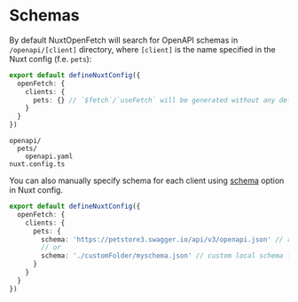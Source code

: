 # Schemas

By default NuxtOpenFetch will search for OpenAPI schemas in `/openapi/[client]` directory, where `[client]` is the name specified in the Nuxt config (f.e. `pets`):

```ts [nuxt.config.ts]
export default defineNuxtConfig({
  openFetch: {
    clients: {
      pets: {} // `$fetch`/`useFetch` will be generated without any default options
    }
  }
})
```

```
openapi/
  pets/
    openapi.yaml
nuxt.config.ts
```

You can also manually specify schema for each client using [schema](/introduction/configuration) option in Nuxt config.

```ts [nuxt.config.ts]
export default defineNuxtConfig({
  openFetch: {
    clients: {
      pets: {
        schema: 'https://petstore3.swagger.io/api/v3/openapi.json' // remote schema
        // or
        schema: './customFolder/myschema.json' // custom local schema file
      }
    }
  }
})
```
